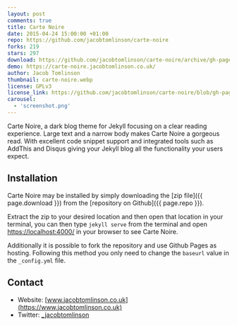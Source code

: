 ```yaml
---
layout: post
comments: true
title: Carte Noire
date: 2015-04-24 15:00:00 +01:00
repo: https://github.com/jacobtomlinson/carte-noire
forks: 219
stars: 297
download: https://github.com/jacobtomlinson/carte-noire/archive/gh-pages.zip
demo: https://carte-noire.jacobtomlinson.co.uk/
author: Jacob Tomlinson
thumbnail: carte-noire.webp
license: GPLv3
license_link: https://github.com/jacobtomlinson/carte-noire/blob/gh-pages/LICENSE
carousel:
  - 'screenshot.png'
---
```


Carte Noire, a dark blog theme for Jekyll focusing on a clear reading experience. Large text and a narrow body makes Carte Noire a gorgeous read. With excellent code snippet support and integrated tools such as AddThis and Disqus giving your Jekyll blog all the functionality your users expect.

## Installation

Carte Noire may be installed by simply downloading the [zip file]({{ page.download }}) from the [repository on Github]({{ page.repo }}).

Extract the zip to your desired location and then open that location in your terminal, you can then type `jekyll serve` from the terminal and open [https://localhost:4000/](https://localhost:4000/) in your browser to see Carte Noire.

Additionally it is possible to fork the repository and use Github Pages as hosting. Following this method you only need to change the `baseurl` value in the `_config.yml` file.

## Contact

* Website: [www.jacobtomlinson.co.uk](https://www.jacobtomlinson.co.uk)
* Twitter: [_jacobtomlinson](https://twitter.com/_JacobTomlinson)
